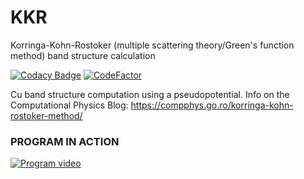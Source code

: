 # KKR
Korringa-Kohn-Rostoker (multiple scattering theory/Green's function method) band structure calculation

[![Codacy Badge](https://api.codacy.com/project/badge/Grade/a3d6c7408abc48a7b8e93c495a26b2c1)](https://app.codacy.com/gh/aromanro/KKR?utm_source=github.com&utm_medium=referral&utm_content=aromanro/KKR&utm_campaign=Badge_Grade_Settings)
[![CodeFactor](https://www.codefactor.io/repository/github/aromanro/kkr/badge)](https://www.codefactor.io/repository/github/aromanro/kkr)

Cu band structure computation using a pseudopotential.
Info on the Computational Physics Blog: https://compphys.go.ro/korringa-kohn-rostoker-method/

### PROGRAM IN ACTION

[![Program video](https://img.youtube.com/vi/IzzmkKVNXsg/0.jpg)](https://youtu.be/IzzmkKVNXsg)

